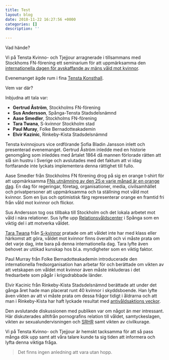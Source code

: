 ```yaml
---
title: Test
layout: blog
date: 2018-11-22 16:27:56 +0000
categories: []
description: ''

---
```

Vad hände?

Vi på Tensta Kvinno- och Tjejjour arragnerade i tillsammans med Stockhoms FN-förening  ett seminarium för att uppmärksamma den [internationella dagen för avskaffande av mäns våld mot kvinnor](http://www.un.org/en/events/endviolenceday/ "International Day for the Elimination of Violence against Women 25 November ").

Evenemanget ägde rum i fina [Tensta Konsthall](http://www.tenstakonsthall.se/ "tenstakonsthall.se").

Vem var där?

Inbjudna att tala var:

* **Gertrud Åström**, Stockholms FN-förening
* **Sus Andersson**, Spånga-Tensta Stadsdelsnämnd
* **Aase Smedler**, Stockholms FN-förening
* **Tara Twana**, S-kvinnor Stockholm stad
* **Paul Muray**, Folke Bernadotteakademin
* **Elvir Kazinic**, Rinkeby-Kista Stadsdelsnämnd

Tensta kvinnojours vice ordförande Sofia Bladin Jansson inlett och presenterad evenemanget. Gertrud Åström inledde med en historie genomgång som inleddes med årtalet 1864 då mannen förlorade rätten att slå sin hustru i Sverige och avslutades med det faktum att vi idag fortfarande inte lyckats implementera denna rättighet till fullo.

Aase Smedler från Stockholms FN förening drog på sig en orange t-shirt för att uppmärksamma [FNs utnämning av den 25:e varje månad är en orange dag](http://www.unwomen.se/engagera-dig/orange-day/ "Orange day"). En dag för regeringar, företag, organisationer, media, civilsamhället och privatpersoner att uppmärksamma och ta ställning mot våld mot kvinnor. Som en ljus och optimistisk färg representerar orange en framtid fri från våld mot kvinnor och flickor.

Sus Andersson tog oss tillbaka till Stockholm och det lokala arbetet mot våld i nära relationer. Sus lyfte upp [Relationsvåldscenter](http://www.stockholm.se/-/Nyheter/Familj--Omsorg/Nytt-Relationsvaldscentrum-oppnar-for-vasterort/ "Nytt Relationsvåldscentrum öppnar för västerort") i Spånga som en viktig del i att motverka våldet.

[Tara Twana](http://www.taratwana.se/ "Tara Twana - Ett friskare (S)tockholm") från [S-kvinnor](http://s-kvinnor.se/) pratade om att våldet inte har med klass eller härkomst att göra, våldet mot kvinnor finns överallt och vi måste prata om det varje dag, inte bara på denna internationella dag. Tara lyfte även behovet av utökad kunskap hos bl.a. myndigheter som en viktig faktor.

Paul Murray från Folke Bernadotteakademin introducerade den internationella fredsorganisation han arbetar för och berättade om vikten av att vetskapen om våldet mot kvinnor även måste inkluderas i det fredsarbete som pågår i krigsdrabbade länder.

Elvir Kacinic från Rinkeby-Kista Stadsdelsnämnd berättade att under det gånga året hade man placerat runt 40 kvinnor i skyddsboende. Han lyfte även vikten av att vi måste prata om dessa frågor tidigt i åldrarna och att man i Rinkeby-Kista har haft lyckade resultat med [antivåldsaktions veckor](http://www.stockholm.se/-/Nyheter/Bygga--Bo/RK_Valdsforebyggande-vecka-program/ "Våldsförebyggande vecka i Rinkeby-Kista").

Den avslutande diskussionen med publiken var om något än mer intressant. Här diskuterades alltifrån pornografins relation till våldet, samtyckeslagen, vikten av sexualundervisningen och [SRHR](https://www.rfsu.se/vad-vi-gor/i-varlden/vad-betyder-srhr/ "Vad betyder SRHR?") samt vikten av civilkurage.

Vi på Tensta Kvinno- och Tjejjour är hemskt tacksamma för att så pass många dök upp samt att våra talare kunde ta sig tiden att informera och lyfta denna viktiga fråga.

> Det finns ingen anledning att vara utan hopp.